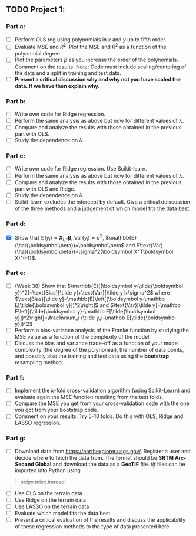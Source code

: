 ## TODO Project 1:


### Part a:

- [ ] Perform OLS reg using polynomials in $x$ and $y$ up to fifth order. 
- [ ] Evaluate MSE and $R^2$. Plot the MSE and $R^2$ as a function of the polynomial degree. 
- [ ] Plot the parameters $\beta$ as you increase the order of the polynomials. Comment on the results. Note: Code must include scaling/centering of the data and a split in training and test data. 
- [ ] **Present a critical discussion why and why not you have scaled the data. If we have then explain why.**

### Part b:

- [ ] Write own code for Ridge regression.
- [ ] Perform the same analysis as above but now for different values of $\lambda$.
- [ ] Compare and analyze the results with those obtained in the previous part with OLS.
- [ ] Study the dependence on $\lambda$.

### Part c:

- [ ] Write own code for Ridge regression. Use Scikit-learn. 
- [ ] Perform the same analysis as above but now for different values of $\lambda$.
- [ ] Compare and analyze the results with those obtained in the previous part with OLS and Ridge.
- [ ] Study the dependence on $\lambda$.
- [ ] Scikit-learn excludes the intercept by default. Give a critical deiscussion of the three methods and a judgement of which model fits the data best.

### Part d:

- [x] Show that $\mathbb{E}(y_i)=\boldsymbol X_{i,*}\boldsymbol\beta$, $\text{Var}(y_i)=\sigma^2$, $\mathbb{E}(\hat{\boldsymbol\beta})=\boldsymbol\beta$ and $\text{Var}(\hat{\boldsymbol\beta})=\sigma^2(\boldsymbol X^T\boldsymbol X)^{-1}$.

### Part e:

- [ ] (Week 38) Show that $\mathbb{E}[(\boldsymbol y-\tilde{\boldsymbol y})^2]=\text{Bias}[\tilde y]+\text{Var}[\tilde y]+\sigma^2$ where $\text{Bias}[\tilde y]=\mathbb{E}\left[(\boldsymbol y-\mathbb E[\tilde{\boldsymbol y}])^2\right]$ and $\text{Var}[\tilde y]=\mathbb E\left[(\tilde{\boldsymbol y}-\mathbb E[\tilde{\boldsymbol y}])^2\right]=\frac1n\sum_i (\tilde y_i-\mathbb E[\tilde{\boldsymbol y}])^2$
- [ ] Perform a bias-variance analysis of the Franke function by studying the MSE value as a function of the complexity of the model. 
- [ ] Discuss the bias and variance trade-off as a function of your model complexity (the degree of the polynomial), the number of data points, and possibly also the training and test data using the **bootstrap** resampling method.

### Part f:

- [ ] Implement the $k$-fold cross-validation algorithm (using Scikit-Learn) and evaluate again the MSE function resulting from the test folds. 
- [ ] Compare the MSE you get from your cross-validation code with the one you got from your bootstrap code. 
- [ ] Comment on your results. Try 5-10 folds. Do this with OLS, Ridge and LASSO regression.

### Part g:

- [ ] Download data from https://earthexplorer.usgs.gov/. Register a user and decide where to fetch the data from. The format should be **SRTM Arc-Second Global** and download the data as a **GeoTIF** file. *tif* files can be imported into Python using
> scipy.misc.imread
- [ ] Use OLS on the terrain data
- [ ] Use Ridge on the terrain data
- [ ] Use LASSO on the terrain data
- [ ] Evaluate which model fits the data best
- [ ] Present a critical evaluation of the results and discuss the applicability of these regression methods to the type of data presented here.
